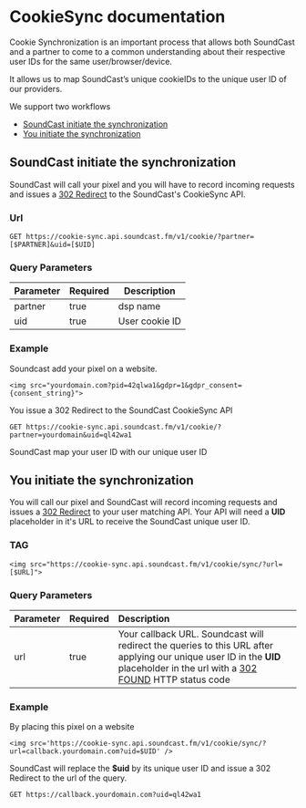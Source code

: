 # CookieSync documentation

Cookie Synchronization is an important process that allows both SoundCast and a partner to
come to a common understanding about their respective user IDs for the same
user/browser/device. 

It allows us to map SoundCast’s unique cookieIDs to the unique user ID
of our providers.

We support two workflows
* [SoundCast initiate the synchronization](#soundCast-initiate-the-synchronization)
* [You initiate the synchronization](#you-initiate-the-synchronization)


## SoundCast initiate the synchronization

SoundCast will call your pixel and you will have to record incoming requests and issues a [302 Redirect](https://en.wikipedia.org/wiki/HTTP_302) to the SoundCast's CookieSync API.

### Url

```
GET https://cookie-sync.api.soundcast.fm/v1/cookie/?partner=[$PARTNER]&uid=[$UID]
```

### Query Parameters

| Parameter | Required | Description    |
| --------- | -------- | -------------- |
| partner   | true     | dsp name       |
| uid       | true     | User cookie ID |

### Example

Soundcast add your pixel on a website.
```
<img src="yourdomain.com?pid=42qlwa1&gdpr=1&gdpr_consent={consent_string}">
```

You issue a 302 Redirect to the SoundCast CookieSync API
```
GET https://cookie-sync.api.soundcast.fm/v1/cookie/?partner=yourdomain&uid=ql42wa1
```

SoundCast map your user ID with our unique user ID

## You initiate the synchronization

You will call our pixel and SoundCast will record incoming requests and issues a [302 Redirect](https://en.wikipedia.org/wiki/HTTP_302) to your user matching API. Your API will need a **UID** placeholder in it's URL to receive the SoundCast unique user ID.

### TAG

```
<img src="https://cookie-sync.api.soundcast.fm/v1/cookie/sync/?url=[$URL]">
```

### Query Parameters

| Parameter | Required | Description                |
|:--------- |:-------- |:-------------------------- |
| url       | true     | Your callback URL. Soundcast will redirect the queries to this URL after applying our unique user ID in the **UID** placeholder in the url with a [302 FOUND](https://en.wikipedia.org/wiki/HTTP_302) HTTP status code |

### Example

By placing this pixel on a website
```
<img src='https://cookie-sync.api.soundcast.fm/v1/cookie/sync/?url=callback.yourdomain.com?uid=$UID' />
```

SoundCast will replace the **$uid** by its unique user ID and issue a 302 Redirect to the url of the query.
```
GET https://callback.yourdomain.com?uid=ql42wa1
```
